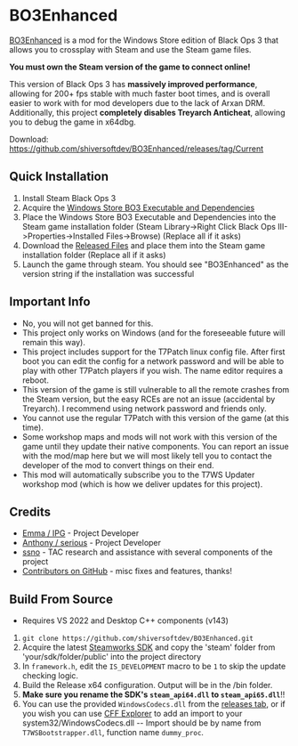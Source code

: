 # BO3Enhanced

[BO3Enhanced](https://github.com/shiversoftdev/BO3Enhanced/releases/tag/Current) is a mod for the Windows Store edition of Black Ops 3 that allows you to crossplay with Steam and use the Steam game files.

**You must own the Steam version of the game to connect online!**

This version of Black Ops 3 has **massively improved performance**, allowing for 200+ fps stable with much faster boot times, and is overall easier to work with for mod developers due to the lack of Arxan DRM. Additionally, this project **completely disables Treyarch Anticheat**, allowing you to debug the game in x64dbg.

Download: https://github.com/shiversoftdev/BO3Enhanced/releases/tag/Current

## Quick Installation

1. Install Steam Black Ops 3
2. Acquire the [Windows Store BO3 Executable and Dependencies](https://www.youtube.com/watch?v=rBZZTcSJ9_s)
3. Place the Windows Store BO3 Executable and Dependencies into the Steam game installation folder (Steam Library->Right Click Black Ops III->Properties->Installed Files->Browse) (Replace all if it asks)
4. Download the [Released Files](https://github.com/shiversoftdev/BO3Enhanced/releases/tag/Current) and place them into the Steam game installation folder (Replace all if it asks)
5. Launch the game through steam. You should see "BO3Enhanced" as the version string if the installation was successful

## Important Info
- No, you will not get banned for this.
- This project only works on Windows (and for the foreseeable future will remain this way).
- This project includes support for the T7Patch linux config file. After first boot you can edit the config for a network password and will be able to play with other T7Patch players if you wish. The name editor requires a reboot.
- This version of the game is still vulnerable to all the remote crashes from the Steam version, but the easy RCEs are not an issue (accidental by Treyarch). I recommend using network password and friends only.
- You cannot use the regular T7Patch with this version of the game (at this time).
- Some workshop maps and mods will not work with this version of the game until they update their native components. You can report an issue with the mod/map here but we will most likely tell you to contact the developer of the mod to convert things on their end.
- This mod will automatically subscribe you to the T7WS Updater workshop mod (which is how we deliver updates for this project).

## Credits
- [Emma / IPG](https://github.com/InvoxiPlayGames) - Project Developer
- [Anthony / serious](https://github.com/shiversoftdev) - Project Developer
- [ssno](https://github.com/ssnob) - TAC research and assistance with several components of the project
- [Contributors on GitHub](https://github.com/shiversoftdev/BO3Enhanced/graphs/contributors) - misc fixes and features, thanks!

## Build From Source
- Requires VS 2022 and Desktop C++ components (v143)
1. `git clone https://github.com/shiversoftdev/BO3Enhanced.git`
2. Acquire the latest [Steamworks SDK](https://partner.steamgames.com/?goto=%2Fdownloads%2Flist) and copy the 'steam' folder from 'your/sdk/folder/public' into the project directory
3. In `framework.h`, edit the `IS_DEVELOPMENT` macro to be `1` to skip the update checking logic.
4. Build the Release x64 configuration. Output will be in the /bin folder. 
5. **Make sure you rename the SDK's `steam_api64.dll` to `steam_api65.dll`**!!
6. You can use the provided `WindowsCodecs.dll` from the [releases tab](https://github.com/shiversoftdev/BO3Enhanced/releases/tag/Current), or if you wish you can use [CFF Explorer](https://ntcore.com/explorer-suite-iii-cff-explorer-vii/) to add an import to your system32/WindowsCodecs.dll -- Import should be by name from `T7WSBootstrapper.dll`, function name `dummy_proc`.
